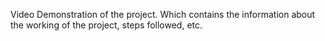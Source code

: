 Video Demonstration of the project. Which contains the information about the working of the project, steps followed, etc.
